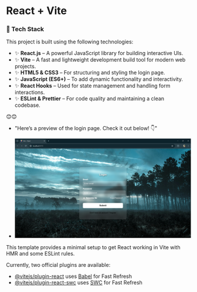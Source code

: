 # React + Vite
### 🚀 Tech Stack  
This project is built using the following technologies:  

- ✨ **React.js** – A powerful JavaScript library for building interactive UIs.  
- ✨ **Vite** – A fast and lightweight development build tool for modern web projects.  
- ✨ **HTML5 & CSS3** – For structuring and styling the login page.  
- ✨ **JavaScript (ES6+)** – To add dynamic functionality and interactivity.  
- ✨ **React Hooks** – Used for state management and handling form interactions.  
- ✨ **ESLint & Prettier** – For code quality and maintaining a clean codebase.  

😊😊  
- "Here’s a preview of the login page. Check it out below! 👇"

- ![Screenshot](https://github.com/AnshuKushagra/SimpleLoginPage/blob/main/Screenshot%20(427).png?raw=true)


This template provides a minimal setup to get React working in Vite with HMR and some ESLint rules.

Currently, two official plugins are available:

- [@vitejs/plugin-react](https://github.com/vitejs/vite-plugin-react/blob/main/packages/plugin-react/README.md) uses [Babel](https://babeljs.io/) for Fast Refresh
- [@vitejs/plugin-react-swc](https://github.com/vitejs/vite-plugin-react-swc) uses [SWC](https://swc.rs/) for Fast Refresh

